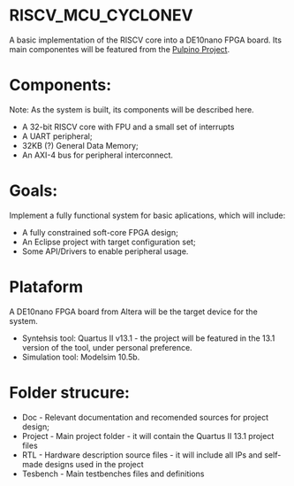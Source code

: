 # RISCV_MCU_CYCLONEV

A basic implementation of the RISCV core into a DE10nano FPGA board. Its main componentes will be featured from the [Pulpino Project](https://github.com/pulp-platform/pulpino).

# Components:

Note: As the system is built, its components will be described here.

* A 32-bit RISCV core with FPU and a small set of interrupts
* A UART peripheral;
* 32KB (?) General Data Memory;
* An AXI-4 bus for peripheral interconnect.

# Goals:

Implement a fully functional system for basic aplications, which will include:
  * A fully constrained soft-core FPGA design;
  * An Eclipse project with target configuration set;
  * Some API/Drivers to enable peripheral usage.
  
# Plataform

A DE10nano FPGA board from Altera will be the target device for the system.
* Syntehsis tool: Quartus II v13.1 - the project will be featured in the 13.1 version of the tool, under personal preference.
* Simulation tool: Modelsim 10.5b.

# Folder strucure:

* Doc - Relevant documentation and recomended sources for project design;
* Project - Main project folder - it will contain the Quartus II 13.1 project files
* RTL - Hardware description source files - it will include all IPs and self-made designs used in the project
* Tesbench - Main testbenches files and definitions
